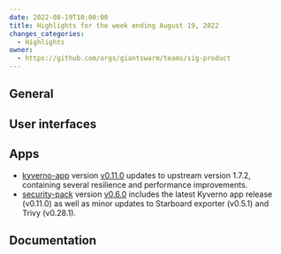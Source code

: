 ```yaml
---
date: 2022-08-19T10:00:00
title: Highlights for the week ending August 19, 2022
changes_categories:
  - Highlights
owner:
  - https://github.com/orgs/giantswarm/teams/sig-product
---
```


## General


## User interfaces


## Apps

- [kyverno-app](https://github.com/giantswarm/kyverno-app) version [v0.11.0](https://github.com/giantswarm/kyverno-app/blob/master/CHANGELOG.md#0110---2022-08-17) updates to upstream version 1.7.2, containing several resilience and performance improvements.
- [security-pack](https://github.com/giantswarm/security-pack) version [v0.6.0](https://github.com/giantswarm/security-pack/blob/main/CHANGELOG.md#060---2022-08-17) includes the latest Kyverno app release (v0.11.0) as well as minor updates to Starboard exporter (v0.5.1) and Trivy (v0.28.1).

## Documentation
